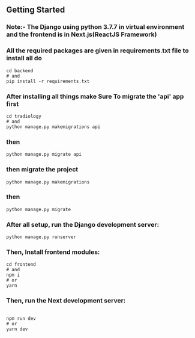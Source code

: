 
## Getting Started
### Note:- The Django using python 3.7.7 in virtual environment and the frontend is in Next.js(ReactJS Framework)
### All the required packages are given in requirements.txt file to install all do
```
cd backend
# and
pip install -r requirements.txt
```

### After installing all things make Sure To migrate the 'api' app first
```
cd tradiology
# and
python manage.py makemigrations api
```
### then
```
python manage.py migrate api
```
### then migrate the project
```
python manage.py makemigrations 
```
### then
```
python manage.py migrate 
```

### After all setup, run the Django development server:

```
python manage.py runserver
```
### Then, Install frontend modules:
```
cd frontend
# and
npm i
# or
yarn 
```
### Then, run the Next development server:
```

npm run dev
# or
yarn dev
```
